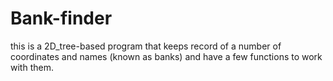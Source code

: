 # Bank-finder
this is a 2D_tree-based program that keeps record of a number of coordinates and names (known as banks) and have a few functions to work with them. 
